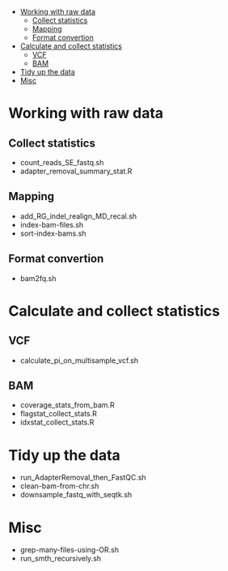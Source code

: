 - [Working with raw data](#working-with-raw-data)
  * [Collect statistics](#collect-statistics)
  * [Mapping](#mapping)
  * [Format convertion](#convertion)
- [Calculate and collect statistics](#calculate-and-collect-statistics)
  * [VCF](#vcf)
  * [BAM](#bam)
- [Tidy up the data](#tidy-up-the-data)
- [Misc](#misc)

# Working with raw data
## Collect statistics
* count_reads_SE_fastq.sh  
* adapter_removal_summary_stat.R 

## Mapping
* add_RG_indel_realign_MD_recal.sh 
* index-bam-files.sh
* sort-index-bams.sh
## Format convertion
* bam2fq.sh

# Calculate and collect statistics
## VCF
* calculate_pi_on_multisample_vcf.sh 
## BAM
*	coverage_stats_from_bam.R
* flagstat_collect_stats.R
* idxstat_collect_stats.R  


# Tidy up the data
* run_AdapterRemoval_then_FastQC.sh
* clean-bam-from-chr.sh 
* downsample_fastq_with_seqtk.sh 

# Misc 
* grep-many-files-using-OR.sh 
* run_smth_recursively.sh  

